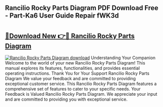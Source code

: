 ## Rancilio Rocky Parts Diagram PDF Download Free - Part-Ka6 User Guide Repair fWK3d

# <h2><a href="http://dfi4nf.blite.top/?on=Rancilio+Rocky+Parts+Diagram">🔗Download New 👉🔴 Rancilio Rocky Parts Diagram</a></h2>

[![Rancilio Rocky Parts Diagram download](https://i.imgur.com/lujVjoI.png)](http://dfi4nf.blite.top/?on=Rancilio+Rocky+Parts+Diagram)
Understanding Your Companion Welcome to the world of your new Rancilio Rocky Parts Diagram! This manual explores its features, functionalities, and provides essential operating instructions. Thank You for Your Support Rancilio Rocky Parts Diagram We value your feedback and are committed to providing exceptional customer service. This Rancilio Rocky Parts Diagram features a comprehensive set of features to cater to your specific needs. Your Feedback is Valued Rancilio Rocky Parts Diagram. We appreciate your input and are committed to providing you with exceptional service.
